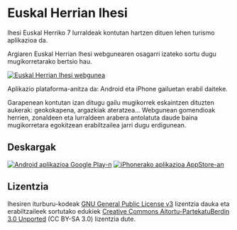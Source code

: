 # Euskal Herrian Ihesi

Ihesi Euskal Herriko 7 lurraldeak kontutan hartzen dituen lehen turismo aplikazioa da.

Argiaren Euskal Herrian Ihesi webgunearen osagarri izateko sortu dugu mugikorretarako bertsio hau.

<a href="http://ihesi.com" alt="Euskal Herrian Ihesi webgunea">
  <img alt="Euskal Herrian Ihesi webgunea"
		src="http://www.argia.com/ihesi/images/logoa.png">
</a>

Aplikazio plataforma-anitza da: Android eta iPhone gailuetan erabil daiteke.

Garapenean kontutan izan ditugu gailu mugikorrek eskaintzen dituzten aukerak: geokokapena, argazkiak ateratzea...
Webgunean gomendioak herrien, zonaldeen eta lurraldeen arabera antolatuta daude baina mugikorretara egokitzean erabiltzailea jarri dugu erdigunean.

## Deskargak

[![Android aplikazioa Google Play-n](https://developer.android.com/images/brand/en_app_rgb_wo_45.png)](https://play.google.com/store/apps/details?id=com.iametza.ihesi) [![iPhonerako aplikazioa AppStore-an](http://www.iametza.com/Available_on_the_App_Store_Badge_US-UK_135x40.png)](https://itunes.apple.com/us/app/ihesi/id621256000)

## Lizentzia

Ihesiren iturburu-kodeak [GNU General Public License v3](http://www.gnu.org/licenses/gpl.html) lizentzia dauka eta erabiltzaileek sortutako edukiek [Creative Commons Aitortu-PartekatuBerdin 3.0 Unported](http://creativecommons.org/licenses/by-sa/3.0/deed.eu) (CC BY-SA 3.0) lizentzia dute.
